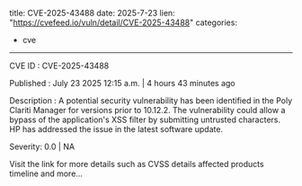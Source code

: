  
title: CVE-2025-43488
date: 2025-7-23
lien: "https://cvefeed.io/vuln/detail/CVE-2025-43488"
categories:
  - cve
---

CVE ID : CVE-2025-43488

Published :  July 23
2025
12:15 a.m. | 4 hours
43 minutes ago

Description : A potential security vulnerability has been identified in the Poly Clariti Manager for versions prior to 10.12.2. The vulnerability could allow a bypass of the application's XSS filter by submitting untrusted characters. HP has addressed the issue in the latest software update.

Severity: 0.0 | NA

Visit the link for more details
such as CVSS details
affected products
timeline
and more...
